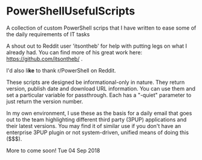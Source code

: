 # PowerShellUsefulScripts
A collection of custom PowerShell scrips that I have written to ease some of the daily requirements of IT tasks

A shout out to Reddit user 'itsontheb' for help with putting legs on what I already had. You can find more of his great work here: https://github.com/itsontheb/ .

I'd also li**ke** to thank r/PowerShell on Reddit. 

These scripts are designed be informational-only in nature. They return version, publish date and download URL information. You can use them and set a particular variable for passthrough. Each has a "-quiet" parameter to just return the version number.

In my own environment, I use these as the basis for a daily email that goes out to the team highlighting different third party (3PUP) applications and their latest versions. You may find it of similar use if you don't have an enterprise 3PUP plugin or not system-driven, unified means of doing this ($$$). 

More to come soon!
Tue 04 Sep 2018
